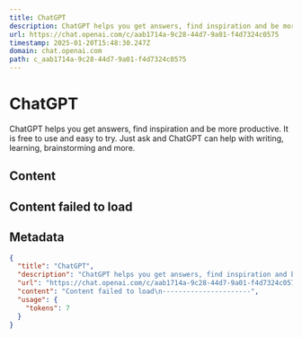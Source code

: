 ```yaml
---
title: ChatGPT
description: ChatGPT helps you get answers, find inspiration and be more productive. It is free to use and easy to try. Just ask and ChatGPT can help with writing, learning, brainstorming and more.
url: https://chat.openai.com/c/aab1714a-9c28-44d7-9a01-f4d7324c0575
timestamp: 2025-01-20T15:48:30.247Z
domain: chat.openai.com
path: c_aab1714a-9c28-44d7-9a01-f4d7324c0575
---
```


# ChatGPT


ChatGPT helps you get answers, find inspiration and be more productive. It is free to use and easy to try. Just ask and ChatGPT can help with writing, learning, brainstorming and more.


## Content

Content failed to load
----------------------

## Metadata

```json
{
  "title": "ChatGPT",
  "description": "ChatGPT helps you get answers, find inspiration and be more productive. It is free to use and easy to try. Just ask and ChatGPT can help with writing, learning, brainstorming and more.",
  "url": "https://chat.openai.com/c/aab1714a-9c28-44d7-9a01-f4d7324c0575",
  "content": "Content failed to load\n----------------------",
  "usage": {
    "tokens": 7
  }
}
```
